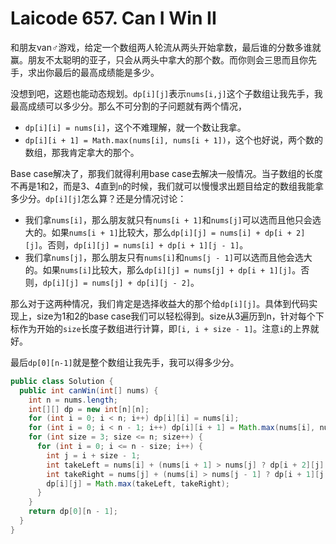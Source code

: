 # Laicode 657. Can I Win II

和朋友van♂游戏，给定一个数组两人轮流从两头开始拿数，最后谁的分数多谁就赢。朋友不太聪明的亚子，只会从两头中拿大的那个数。而你则会三思而且你先手，求出你最后的最高成绩能是多少。

没想到吧，这题也能动态规划。`dp[i][j]`表示`nums[i,j]`这个子数组让我先手，我最高成绩可以多少分。那么不可分割的子问题就有两个情况，
+ `dp[i][i] = nums[i]`，这个不难理解，就一个数让我拿。
+ `dp[i][i + 1] = Math.max(nums[i], nums[i + 1])`，这个也好说，两个数的数组，那我肯定拿大的那个。

Base case解决了，那我们就得利用base case去解决一般情况。当子数组的长度不再是1和2，而是3、4直到`n`的时候，我们就可以慢慢求出题目给定的数组我能拿多少分。`dp[i][j]`怎么算？还是分情况讨论：
+ 我们拿`nums[i]`，那么朋友就只有`nums[i + 1]`和`nums[j]`可以选而且他只会选大的。如果`nums[i + 1]`比较大，那么`dp[i][j] = nums[i] + dp[i + 2][j]`。否则，`dp[i][j] = nums[i] + dp[i + 1][j - 1]`。
+ 我们拿`nums[j]`，那么朋友只有`nums[i]`和`nums[j - 1]`可以选而且他会选大的。如果`nums[i]`比较大，那么`dp[i][j] = nums[j] + dp[i + 1][j]`。否则，`dp[i][j] = nums[j] + dp[i][j - 2]`。

那么对于这两种情况，我们肯定是选择收益大的那个给`dp[i][j]`。具体到代码实现上，size为1和2的base case我们可以轻松得到。size从3遍历到n，针对每个下标作为开始的`size`长度子数组进行计算，即`[i, i + size - 1]`。注意`i`的上界就好。

最后`dp[0][n-1]`就是整个数组让我先手，我可以得多少分。

```java
public class Solution {
  public int canWin(int[] nums) {
    int n = nums.length;
    int[][] dp = new int[n][n];
    for (int i = 0; i < n; i++) dp[i][i] = nums[i];
    for (int i = 0; i < n - 1; i++) dp[i][i + 1] = Math.max(nums[i], nums[i + 1]);
    for (int size = 3; size <= n; size++) {
      for (int i = 0; i <= n - size; i++) {
        int j = i + size - 1;
        int takeLeft = nums[i] + (nums[i + 1] > nums[j] ? dp[i + 2][j] : dp[i + 1][j - 1]);
        int takeRight = nums[j] + (nums[i] > nums[j - 1] ? dp[i + 1][j - 1] : dp[i][j - 2]);
        dp[i][j] = Math.max(takeLeft, takeRight);
      }
    }
    return dp[0][n - 1];
  }
}
```